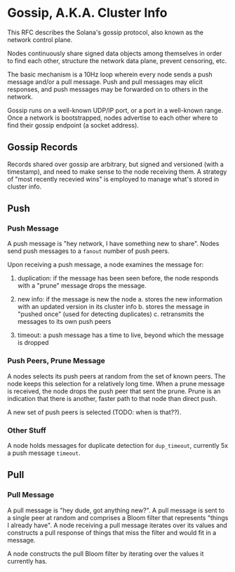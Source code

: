 # Gossip, A.K.A. Cluster Info

This RFC describes the Solana's gossip protocol, also known as the network control plane.

Nodes continuously share signed data objects among themselves in order to find each other, structure the network data plane, prevent censoring, etc.

The basic mechanism is a 10Hz loop wherein every node sends a push message and/or a pull message.  Push and pull messages may elicit responses, and push messages may be forwarded on to others in the network.

Gossip runs on a well-known UDP/IP port, or a port in a well-known range.  Once a network is bootstrapped, nodes advertise to each other where to find their gossip endpoint (a socket address).

## Gossip Records

Records shared over gossip are arbitrary, but signed and versioned (with a timestamp), and need to make sense to the node receiving them.  A strategy of "most recently recevied wins" is employed to manage what's stored in cluster info.

## Push

### Push Message

A push message is "hey network, I have something new to share".  Nodes send push messages to a `fanout` number of push peers.

Upon receiving a push message, a node examines the message for:

1. duplication: if the message has been seen before, the node responds with a "prune" message drops the message.

2. new info: if the message is new the node
   a. stores the new information with an updated version in its cluster info
   b. stores the message in "pushed once" (used for detecting duplicates)
   c. retransmits the messages to its own push peers

3. timeout: a push message has a time to live, beyond which the message is dropped

### Push Peers, Prune Message

A nodes selects its push peers at random from the set of known peers.  The node keeps this selection for a relatively long time.  When a prune message is received, the node drops the push peer that sent the prune.  Prune is an indication that there is another, faster path to that node than direct push.

A new set of push peers is selected (TODO: when is that??).

### Other Stuff

A node holds messages for duplicate detection for `dup_timeout`, currently 5x a push message `timeout`.

## Pull

### Pull Message

A pull message is "hey dude, got anything new?".  A pull message is sent to a single peer at random and comprises a Bloom filter that represents "things I already have".  A node receiving a pull message iterates over its values and constructs a pull response of things that miss the filter and would fit in a message.

A node constructs the pull Bloom filter by iterating over the values it currently has.
